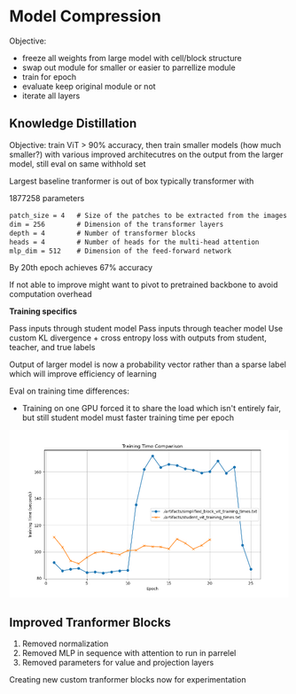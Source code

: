 # Model Compression

Objective:
- freeze all weights from large model with cell/block structure
- swap out module for smaller or easier to parrellize module
- train for epoch
- evaluate keep original module or not
- iterate all layers


## Knowledge Distillation

Objective: train ViT > 90% accuracy, then train smaller models (how much smaller?)
with various improved architecutres on the output from the larger model, still eval on same withhold set

Largest baseline tranformer is out of box typically transformer with 

1877258 parameters

```
patch_size = 4   # Size of the patches to be extracted from the images
dim = 256        # Dimension of the transformer layers
depth = 4        # Number of transformer blocks
heads = 4        # Number of heads for the multi-head attention
mlp_dim = 512    # Dimension of the feed-forward network
```

By 20th epoch achieves 67% accuracy

If not able to improve might want to pivot to pretrained backbone to avoid computation overhead

**Training specifics**

Pass inputs through student model
Pass inputs through teacher model
Use custom KL divergence + cross entropy loss with outputs from student, teacher, and true labels

Output of larger model is now a probability vector rather than a sparse label which will improve efficiency of learning

Eval on training time differences:
* Training on one GPU forced it to share the load which isn't entirely fair, but still student model must faster training time per epoch

![](artifacts/training_time_differences.png)

## Improved Tranformer Blocks

1. Removed normalization
2. Removed MLP in sequence with attention to run in parrelel
3. Removed parameters for value and projection layers

Creating new custom tranformer blocks now for experimentation